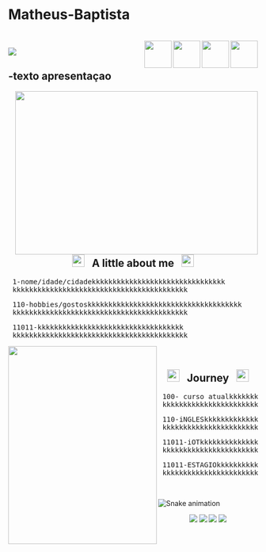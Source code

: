 # Matheus-Baptista


<div style="display: inline_block"><br>
  <img align="right" width="55" height="55" src="https://cdn.jsdelivr.net/gh/devicons/devicon/icons/html5/html5-plain-wordmark.svg">
  <img align="right"  width="55" height="55" src="https://cdn.jsdelivr.net/gh/devicons/devicon/icons/css3/css3-plain-wordmark.svg">
  <img align="right"   width="55" height="55" src="https://cdn.jsdelivr.net/gh/devicons/devicon/icons/cplusplus/cplusplus-plain.svg">
  <img align="right"  width="55" height="55" src="https://cdn.jsdelivr.net/gh/devicons/devicon/icons/javascript/javascript-plain.svg">

<img src="https://github-readme-stats.vercel.app/api?username=matheushbm192&show_icons=true&theme=chartreuse-dark"></div>

 ## -texto apresentaçao 
 <img width="490" height="330" src="https://user-images.githubusercontent.com/95291756/145240637-977d5de0-02d3-491b-a3d4-b3ec46bdd3aa.gif" align=right valign=top></br>
 
 
 <div align="center">
  <h2><img width="25" height="25" src="https://thumbs.gfycat.com/TalkativeScrawnyKinkajou-max-1mb.gif"> 
  &nbsp; <strong> A little about me </strong>  &nbsp; 
  <img width="25" height="25" src="https://thumbs.gfycat.com/TalkativeScrawnyKinkajou-max-1mb.gif"> </h2>
</div>

 <pre> 1-nome/idade/cidadekkkkkkkkkkkkkkkkkkkkkkkkkkkkkkkk
 kkkkkkkkkkkkkkkkkkkkkkkkkkkkkkkkkkkkkkkkkk</pre>
 <pre> 110-hobbies/gostoskkkkkkkkkkkkkkkkkkkkkkkkkkkkkkkkkkkkk
 kkkkkkkkkkkkkkkkkkkkkkkkkkkkkkkkkkkkkkkkkk</pre>
 <pre> 11011-kkkkkkkkkkkkkkkkkkkkkkkkkkkkkkkkkkk
 kkkkkkkkkkkkkkkkkkkkkkkkkkkkkkkkkkkkkkkkkk</pre>
  <img width="300" height="400" src="https://i.pinimg.com/originals/7f/dc/e2/7fdce2dc9307aff4f5acb88cc06b5904.gif" align=left valign=top></br>
 <div align="center">
  <h2><img width="25" height="25" src="https://media1.tenor.com/images/319cc8e671cff9d2897d200f8bcd70d7/tenor.gif?itemid=10391952"> 
  &nbsp; <strong> Journey </strong>  &nbsp; 
  <img width="25" height="25" src="https://media1.tenor.com/images/319cc8e671cff9d2897d200f8bcd70d7/tenor.gif?itemid=10391952"> </h2>
</div>
 
 <pre> 100- curso atualkkkkkkkkkkkkkkkkkkkkkkkkkkkkkkkkkkkkkk
 kkkkkkkkkkkkkkkkkkkkkkkkkkkkkkkkkkkkkkkkkkkkkkk</pre>
 <pre> 110-iNGLESkkkkkkkkkkkkkkkkkkkkkkkkkkkkkkkkkkkkk
 kkkkkkkkkkkkkkkkkkkkkkkkkkkkkkkkkkkkkkkkkkkkkkk</pre>
 <pre> 11011-iOTkkkkkkkkkkkkkkkkkkkkkkkkkkkkkkkkkkk
 kkkkkkkkkkkkkkkkkkkkkkkkkkkkkkkkkkkkkkkkkkkkkkk</pre>
  <pre> 11011-ESTAGIOkkkkkkkkkkkkkkkkkkkkkkkkkkkkkkkkkkk
 kkkkkkkkkkkkkkkkkkkkkkkkkkkkkkkkkkkkkkkkkkkkkkk</pre><br>
 ![Snake animation](https://github.com/matheushbm192/Matheus-Baptista/blob/output/github-contribution-grid-snake.svg)
 
  
<div align="center"> <a href="https://discord.gg/utKHUD5d" target="_blank" alt="Theus#5335" title="Theus#5335"><img src="https://img.shields.io/badge/Discord-7289DA?style=for-the-badge&logo=discord&logoColor=white"></a>
<a href="mailto:matheushbm192@gmail.com" target="_blank" alt="matheushbm192@gmail.com" title="matheushbm192@gmail.com"><img src="https://img.shields.io/badge/Gmail-D14836?style=for-the-badge&logo=gmail&logoColor=white" target="_blank"></a>
<a href="https://www.instagram.com/theus__baptista/" target="_blank" alt="@theus__baptista" title="@theus__baptista"><img src="https://img.shields.io/badge/Instagram-E4405F?style=for-the-badge&logo=instagram&logoColor=white" target="_blank"></a>
<a href="https://www.linkedin.com/in/matheus-henrique-051169227/" target="_blank" alt="https://www.linkedin.com/in/matheus-henrique-051169227/" title="https://www.linkedin.com/in/matheus-henrique-051169227/"><img src="https://img.shields.io/badge/LinkedIn-0077B5?style=for-the-badge&logo=linkedin&logoColor=white" target="_blank"></a>
</div>  


